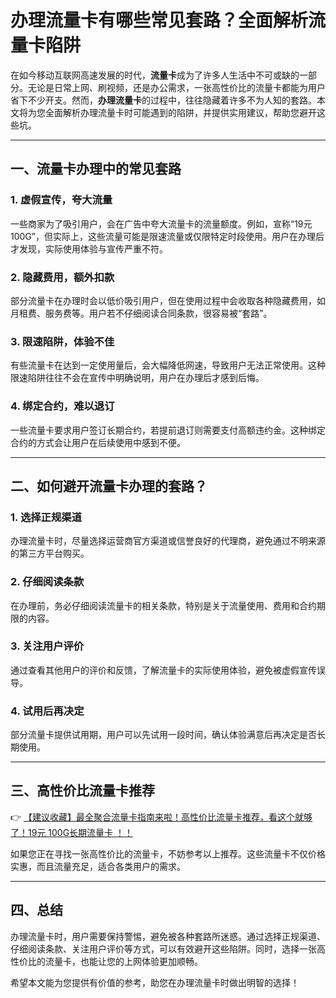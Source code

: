 # 办理流量卡有哪些常见套路？全面解析流量卡陷阱

在如今移动互联网高速发展的时代，**流量卡**成为了许多人生活中不可或缺的一部分。无论是日常上网、刷视频，还是办公需求，一张高性价比的流量卡都能为用户省下不少开支。然而，**办理流量卡**的过程中，往往隐藏着许多不为人知的套路。本文将为您全面解析办理流量卡时可能遇到的陷阱，并提供实用建议，帮助您避开这些坑。

---

## 一、流量卡办理中的常见套路

### 1. **虚假宣传，夸大流量**
一些商家为了吸引用户，会在广告中夸大流量卡的流量额度。例如，宣称“19元100G”，但实际上，这些流量可能是限速流量或仅限特定时段使用。用户在办理后才发现，实际使用体验与宣传严重不符。

### 2. **隐藏费用，额外扣款**
部分流量卡在办理时会以低价吸引用户，但在使用过程中会收取各种隐藏费用，如月租费、服务费等。用户若不仔细阅读合同条款，很容易被“套路”。

### 3. **限速陷阱，体验不佳**
有些流量卡在达到一定使用量后，会大幅降低网速，导致用户无法正常使用。这种限速陷阱往往不会在宣传中明确说明，用户在办理后才感到后悔。

### 4. **绑定合约，难以退订**
一些流量卡要求用户签订长期合约，若提前退订则需要支付高额违约金。这种绑定合约的方式会让用户在后续使用中感到不便。

---

## 二、如何避开流量卡办理的套路？

### 1. **选择正规渠道**
办理流量卡时，尽量选择运营商官方渠道或信誉良好的代理商，避免通过不明来源的第三方平台购买。

### 2. **仔细阅读条款**
在办理前，务必仔细阅读流量卡的相关条款，特别是关于流量使用、费用和合约期限的内容。

### 3. **关注用户评价**
通过查看其他用户的评价和反馈，了解流量卡的实际使用体验，避免被虚假宣传误导。

### 4. **试用后再决定**
部分流量卡提供试用期，用户可以先试用一段时间，确认体验满意后再决定是否长期使用。

---

## 三、高性价比流量卡推荐

👉 [【建议收藏】最全聚合流量卡指南来啦！高性价比流量卡推荐，看这个就够了！19元 100G长期流量卡 ！！](https://bit.ly/Liuliangka)

如果您正在寻找一张高性价比的流量卡，不妨参考以上推荐。这些流量卡不仅价格实惠，而且流量充足，适合各类用户的需求。

---

## 四、总结

办理流量卡时，用户需要保持警惕，避免被各种套路所迷惑。通过选择正规渠道、仔细阅读条款、关注用户评价等方式，可以有效避开这些陷阱。同时，选择一张高性价比的流量卡，也能让您的上网体验更加顺畅。

希望本文能为您提供有价值的参考，助您在办理流量卡时做出明智的选择！